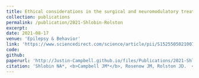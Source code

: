```yaml
---
title: Ethical considerations in the surgical and neuromodulatory treatment of epilepsy
collection: publications
permalink: /publication/2021-Shlobin-Rolston
excerpt:
date: 2021-08-17
venue: 'Epilepsy & Behavior'
link: 'https://www.sciencedirect.com/science/article/pii/S152550502100785X'
code:
github:
paperurl: 'http://Justin-Campbell.github.io/files/Publications/2021-Shlobin-Rolston.pdf'
citation: 'Shlobin NA*, <b>Campbell JM*</b>, Rosenow JM, Rolston JD.  <i>Epilepsy & Behavior.</i> 2021:1-9. doi:10.1016/j.yebeh.2021.108524'
---
```

